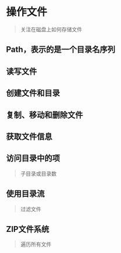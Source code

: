 #   操作文件

>   关注在磁盘上如何存储文件

##  Path，表示的是一个目录名序列
##  读写文件
##  创建文件和目录
##  复制、移动和删除文件
##  获取文件信息
##  访问目录中的项

>   子目录或目录数

##  使用目录流

>   过滤文件

##  ZIP文件系统

>   遍历所有文件